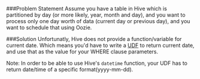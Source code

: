 ###Problem Statement
Assume you have a table in Hive which is partitioned by day (or more likely, year, month and day), and you want to process only one day worth of data (current day or previous day), and you want to schedule that using Oozie.

###Solution
Unfortunatly, Hive does not provide a function/variable for current date. Which means you'd have to write a [UDF](/Hive/hive-udfs/) to return current date, and use that as the value for your WHERE clause parameters.

Note: In order to be able to use Hive's `datetime` function, your UDF has to return date/time of a specific format(yyyy-mm-dd).
